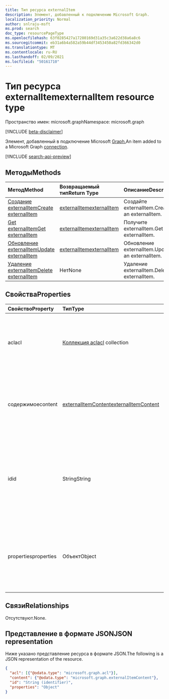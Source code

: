 ```yaml
---
title: Тип ресурса externalItem
description: Элемент, добавленный к подключению Microsoft Graph.
localization_priority: Normal
author: snlraju-msft
ms.prod: search
doc_type: resourcePageType
ms.openlocfilehash: 63f0285427a17280169d31a35c3a622d38a6a8c6
ms.sourcegitcommit: eb31a6b4a582a59b44df3453450a82fd366342d0
ms.translationtype: MT
ms.contentlocale: ru-RU
ms.lasthandoff: 02/09/2021
ms.locfileid: "50161710"
---
```

# <a name="externalitem-resource-type"></a><span data-ttu-id="7ed8f-103">Тип ресурса externalItem</span><span class="sxs-lookup"><span data-stu-id="7ed8f-103">externalItem resource type</span></span>

<span data-ttu-id="7ed8f-104">Пространство имен: microsoft.graph</span><span class="sxs-lookup"><span data-stu-id="7ed8f-104">Namespace: microsoft.graph</span></span>

[!INCLUDE [beta-disclaimer](../../includes/beta-disclaimer.md)]

<span data-ttu-id="7ed8f-105">Элемент, добавленный в подключение Microsoft [Graph.](externalconnection.md)</span><span class="sxs-lookup"><span data-stu-id="7ed8f-105">An item added to a Microsoft Graph [connection](externalconnection.md).</span></span> 

[!INCLUDE [search-api-preview](../../includes/search-api-preview-signup.md)]

## <a name="methods"></a><span data-ttu-id="7ed8f-106">Методы</span><span class="sxs-lookup"><span data-stu-id="7ed8f-106">Methods</span></span>

| <span data-ttu-id="7ed8f-107">Метод</span><span class="sxs-lookup"><span data-stu-id="7ed8f-107">Method</span></span>                                                        | <span data-ttu-id="7ed8f-108">Возвращаемый тип</span><span class="sxs-lookup"><span data-stu-id="7ed8f-108">Return Type</span></span>                     | <span data-ttu-id="7ed8f-109">Описание</span><span class="sxs-lookup"><span data-stu-id="7ed8f-109">Description</span></span> |
|:--------------------------------------------------------------|:--------------------------------|:--|
| [<span data-ttu-id="7ed8f-110">Создание externalItem</span><span class="sxs-lookup"><span data-stu-id="7ed8f-110">Create externalItem</span></span>](../api/externalconnection-put-items.md) | [<span data-ttu-id="7ed8f-111">externalItem</span><span class="sxs-lookup"><span data-stu-id="7ed8f-111">externalItem</span></span>](externalitem.md) | <span data-ttu-id="7ed8f-112">Создайте externalItem.</span><span class="sxs-lookup"><span data-stu-id="7ed8f-112">Create an externalItem.</span></span> |
| [<span data-ttu-id="7ed8f-113">Get externalItem</span><span class="sxs-lookup"><span data-stu-id="7ed8f-113">Get externalItem</span></span>](../api/externalitem-get.md)                | [<span data-ttu-id="7ed8f-114">externalItem</span><span class="sxs-lookup"><span data-stu-id="7ed8f-114">externalItem</span></span>](externalitem.md) | <span data-ttu-id="7ed8f-115">Получите externalItem.</span><span class="sxs-lookup"><span data-stu-id="7ed8f-115">Get an externalItem.</span></span>    |
| [<span data-ttu-id="7ed8f-116">Обновление externalItem</span><span class="sxs-lookup"><span data-stu-id="7ed8f-116">Update externalItem</span></span>](../api/externalitem-update.md)          | [<span data-ttu-id="7ed8f-117">externalItem</span><span class="sxs-lookup"><span data-stu-id="7ed8f-117">externalItem</span></span>](externalitem.md) | <span data-ttu-id="7ed8f-118">Обновление externalItem.</span><span class="sxs-lookup"><span data-stu-id="7ed8f-118">Update an externalItem.</span></span> |
| [<span data-ttu-id="7ed8f-119">Удаление externalItem</span><span class="sxs-lookup"><span data-stu-id="7ed8f-119">Delete externalItem</span></span>](../api/externalitem-delete.md)          | <span data-ttu-id="7ed8f-120">Нет</span><span class="sxs-lookup"><span data-stu-id="7ed8f-120">None</span></span>                            | <span data-ttu-id="7ed8f-121">Удаление externalItem.</span><span class="sxs-lookup"><span data-stu-id="7ed8f-121">Delete an externalItem.</span></span> |

## <a name="properties"></a><span data-ttu-id="7ed8f-122">Свойства</span><span class="sxs-lookup"><span data-stu-id="7ed8f-122">Properties</span></span>

| <span data-ttu-id="7ed8f-123">Свойство</span><span class="sxs-lookup"><span data-stu-id="7ed8f-123">Property</span></span>   | <span data-ttu-id="7ed8f-124">Тип</span><span class="sxs-lookup"><span data-stu-id="7ed8f-124">Type</span></span>                     | <span data-ttu-id="7ed8f-125">Описание</span><span class="sxs-lookup"><span data-stu-id="7ed8f-125">Description</span></span>                          |
|:-----------|:-------------------------|:-------------------------------------|
| <span data-ttu-id="7ed8f-126">acl</span><span class="sxs-lookup"><span data-stu-id="7ed8f-126">acl</span></span>        | <span data-ttu-id="7ed8f-127">[Коллекция acl](acl.md)</span><span class="sxs-lookup"><span data-stu-id="7ed8f-127">[acl](acl.md) collection</span></span> | <span data-ttu-id="7ed8f-128">Массив записей управления доступом.</span><span class="sxs-lookup"><span data-stu-id="7ed8f-128">An array of access control entries.</span></span> <span data-ttu-id="7ed8f-129">Каждая запись указывает доступ, предоставленный пользователю или группе.</span><span class="sxs-lookup"><span data-stu-id="7ed8f-129">Each entry specifies the access granted to a user or group.</span></span> <span data-ttu-id="7ed8f-130">Обязательно.</span><span class="sxs-lookup"><span data-stu-id="7ed8f-130">Required.</span></span> |
| <span data-ttu-id="7ed8f-131">содержимое</span><span class="sxs-lookup"><span data-stu-id="7ed8f-131">content</span></span>    | [<span data-ttu-id="7ed8f-132">externalItemContent</span><span class="sxs-lookup"><span data-stu-id="7ed8f-132">externalItemContent</span></span>](externalitemcontent.md) | <span data-ttu-id="7ed8f-133">Обычное представление содержимого элемента.</span><span class="sxs-lookup"><span data-stu-id="7ed8f-133">A plain-text  representation of the contents of the item.</span></span> <span data-ttu-id="7ed8f-134">Текст в этом свойстве индексироваться в полном тексте.</span><span class="sxs-lookup"><span data-stu-id="7ed8f-134">The text in this property is full-text indexed.</span></span> <span data-ttu-id="7ed8f-135">Необязательный параметр.</span><span class="sxs-lookup"><span data-stu-id="7ed8f-135">Optional.</span></span> |
| <span data-ttu-id="7ed8f-136">id</span><span class="sxs-lookup"><span data-stu-id="7ed8f-136">id</span></span>         | <span data-ttu-id="7ed8f-137">String</span><span class="sxs-lookup"><span data-stu-id="7ed8f-137">String</span></span>                   | <span data-ttu-id="7ed8f-138">Предоставленный разработчиком уникальный ИД элемента в пределах содержащего [externalConnection.](externalconnection.md)</span><span class="sxs-lookup"><span data-stu-id="7ed8f-138">Developer-provided unique ID of the item within the containing [externalConnection](externalconnection.md).</span></span> <span data-ttu-id="7ed8f-139">Должно быть буквано-цифровая и не более 128 символов.</span><span class="sxs-lookup"><span data-stu-id="7ed8f-139">Must be alphanumeric and a maximum of 128 characters.</span></span> <span data-ttu-id="7ed8f-140">Обязательно.</span><span class="sxs-lookup"><span data-stu-id="7ed8f-140">Required.</span></span> |
| <span data-ttu-id="7ed8f-141">properties</span><span class="sxs-lookup"><span data-stu-id="7ed8f-141">properties</span></span> | <span data-ttu-id="7ed8f-142">Объект</span><span class="sxs-lookup"><span data-stu-id="7ed8f-142">Object</span></span>                   | <span data-ttu-id="7ed8f-143">Пакет свойств со свойствами элемента.</span><span class="sxs-lookup"><span data-stu-id="7ed8f-143">A property bag with the properties of the item.</span></span> <span data-ttu-id="7ed8f-144">Свойства ДОЛЖНЫ соответствовать схеме, [определенной](schema.md) для [externalConnection.](externalconnection.md)</span><span class="sxs-lookup"><span data-stu-id="7ed8f-144">The properties MUST conform to the [schema](schema.md) defined for the [externalConnection](externalconnection.md).</span></span> <span data-ttu-id="7ed8f-145">Обязательный.</span><span class="sxs-lookup"><span data-stu-id="7ed8f-145">Required.</span></span> |

## <a name="relationships"></a><span data-ttu-id="7ed8f-146">Связи</span><span class="sxs-lookup"><span data-stu-id="7ed8f-146">Relationships</span></span>

<span data-ttu-id="7ed8f-147">Отсутствуют.</span><span class="sxs-lookup"><span data-stu-id="7ed8f-147">None.</span></span>

## <a name="json-representation"></a><span data-ttu-id="7ed8f-148">Представление в формате JSON</span><span class="sxs-lookup"><span data-stu-id="7ed8f-148">JSON representation</span></span>

<span data-ttu-id="7ed8f-149">Ниже указано представление ресурса в формате JSON.</span><span class="sxs-lookup"><span data-stu-id="7ed8f-149">The following is a JSON representation of the resource.</span></span>

<!-- {
  "blockType": "resource",
  "optionalProperties": [

  ],
  "@odata.type": "microsoft.graph.externalItem",
  "keyProperty": "id"
}-->

```json
{
  "acl": [{"@odata.type": "microsoft.graph.acl"}],
  "content": {"@odata.type": "microsoft.graph.externalItemContent"},
  "id": "String (identifier)",
  "properties": "Object"
}
```

<!-- uuid: 16cd6b66-4b1a-43a1-adaf-3a886856ed98
2019-02-04 14:57:30 UTC -->
<!-- {
  "type": "#page.annotation",
  "description": "externalItem resource",
  "keywords": "",
  "section": "documentation",
  "tocPath": "",
  "suppressions": [
    "Error: microsoft.graph.externalItem/properties:\r\n      Referenced type microsoft.graph.object is not defined in the doc set! Potential suggestion: microsoft.graph.directoryObject"
  ]
}-->
